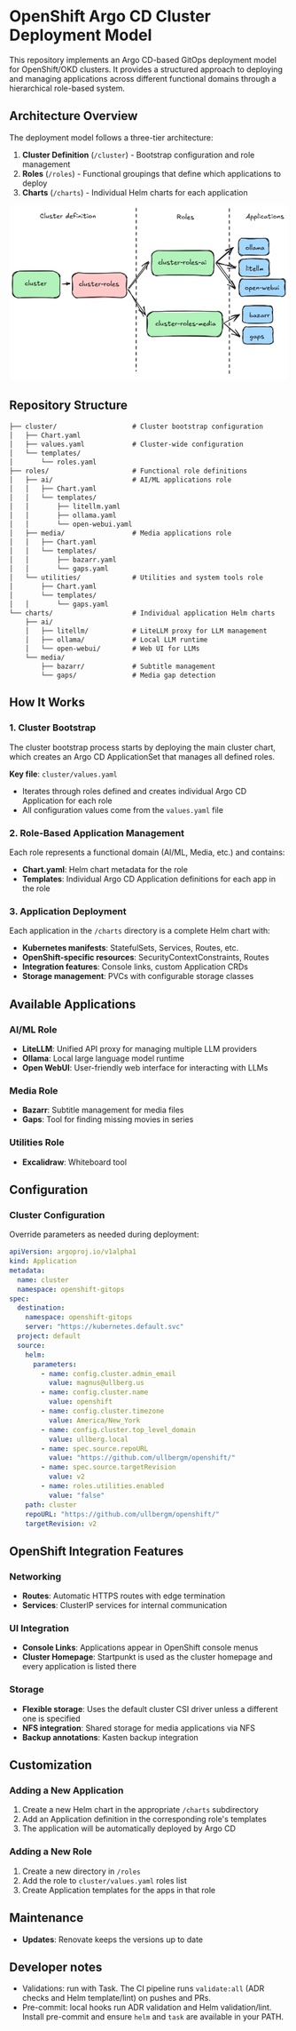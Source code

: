 # OpenShift Argo CD Cluster Deployment Model

This repository implements an Argo CD-based GitOps deployment model for OpenShift/OKD clusters. It provides a structured approach to deploying and managing applications across different functional domains through a hierarchical role-based system.

## Architecture Overview

The deployment model follows a three-tier architecture:

1. **Cluster Definition** (`/cluster`) - Bootstrap configuration and role management
2. **Roles** (`/roles`) - Functional groupings that define which applications to deploy
3. **Charts** (`/charts`) - Individual Helm charts for each application

![Hierarchy](docs/images/chart-hierarchy.png)

## Repository Structure

```text
├── cluster/                   # Cluster bootstrap configuration
│   ├── Chart.yaml
│   ├── values.yaml            # Cluster-wide configuration
│   └── templates/
│       └── roles.yaml
├── roles/                     # Functional role definitions
│   ├── ai/                    # AI/ML applications role
│   │   ├── Chart.yaml
│   │   └── templates/
│   │       ├── litellm.yaml
│   │       ├── ollama.yaml
│   │       └── open-webui.yaml
│   ├── media/                 # Media applications role
│   │   ├── Chart.yaml
│   │   └── templates/
│   │       ├── bazarr.yaml
│   │       └── gaps.yaml
│   └── utilities/             # Utilities and system tools role
│       ├── Chart.yaml
│       └── templates/
│   │       └── gaps.yaml
└── charts/                    # Individual application Helm charts
    ├── ai/
    │   ├── litellm/           # LiteLLM proxy for LLM management
    │   ├── ollama/            # Local LLM runtime
    │   └── open-webui/        # Web UI for LLMs
    └── media/
        ├── bazarr/            # Subtitle management
        └── gaps/              # Media gap detection
```

## How It Works

### 1. Cluster Bootstrap

The cluster bootstrap process starts by deploying the main cluster chart, which creates an Argo CD ApplicationSet that manages all defined roles.

**Key file**: `cluster/values.yaml`

- Iterates through roles defined and creates individual Argo CD Application for each role
- All configuration values come from the `values.yaml` file

### 2. Role-Based Application Management

Each role represents a functional domain (AI/ML, Media, etc.) and contains:

- **Chart.yaml**: Helm chart metadata for the role
- **Templates**: Individual Argo CD Application definitions for each app in the role

### 3. Application Deployment

Each application in the `/charts` directory is a complete Helm chart with:

- **Kubernetes manifests**: StatefulSets, Services, Routes, etc.
- **OpenShift-specific resources**: SecurityContextConstraints, Routes
- **Integration features**: Console links, custom Application CRDs
- **Storage management**: PVCs with configurable storage classes

## Available Applications

### AI/ML Role

- **LiteLLM**: Unified API proxy for managing multiple LLM providers
- **Ollama**: Local large language model runtime
- **Open WebUI**: User-friendly web interface for interacting with LLMs

### Media Role

- **Bazarr**: Subtitle management for media files
- **Gaps**: Tool for finding missing movies in series

### Utilities Role

- **Excalidraw**: Whiteboard tool

## Configuration

### Cluster Configuration

Override parameters as needed during deployment:

```yaml
apiVersion: argoproj.io/v1alpha1
kind: Application
metadata:
  name: cluster
  namespace: openshift-gitops
spec:
  destination:
    namespace: openshift-gitops
    server: "https://kubernetes.default.svc"
  project: default
  source:
    helm:
      parameters:
        - name: config.cluster.admin_email
          value: magnus@ullberg.us
        - name: config.cluster.name
          value: openshift
        - name: config.cluster.timezone
          value: America/New_York
        - name: config.cluster.top_level_domain
          value: ullberg.local
        - name: spec.source.repoURL
          value: "https://github.com/ullbergm/openshift/"
        - name: spec.source.targetRevision
          value: v2
        - name: roles.utilities.enabled
          value: "false"
    path: cluster
    repoURL: "https://github.com/ullbergm/openshift/"
    targetRevision: v2
```

## OpenShift Integration Features

### Networking

- **Routes**: Automatic HTTPS routes with edge termination
- **Services**: ClusterIP services for internal communication

### UI Integration

- **Console Links**: Applications appear in OpenShift console menus
- **Cluster Homepage**: Startpunkt is used as the cluster homepage and every application is listed there

### Storage

- **Flexible storage**: Uses the default cluster CSI driver unless a different one is specified
- **NFS integration**: Shared storage for media applications via NFS
- **Backup annotations**: Kasten backup integration

## Customization

### Adding a New Application

1. Create a new Helm chart in the appropriate `/charts` subdirectory
2. Add an Application definition in the corresponding role's templates
3. The application will be automatically deployed by Argo CD

### Adding a New Role

1. Create a new directory in `/roles`
2. Add the role to `cluster/values.yaml` roles list
3. Create Application templates for the apps in that role

## Maintenance

- **Updates**: Renovate keeps the versions up to date

## Developer notes

- Validations: run with Task. The CI pipeline runs `validate:all` (ADR checks and Helm template/lint) on pushes and PRs.
- Pre-commit: local hooks run ADR validation and Helm validation/lint. Install pre-commit and ensure `helm` and `task` are available in your PATH.
